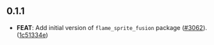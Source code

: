 ## 0.1.1

 - **FEAT**: Add initial version of `flame_sprite_fusion` package ([#3062](https://github.com/flame-engine/flame/issues/3062)). ([1c51334e](https://github.com/flame-engine/flame/commit/1c51334e865ae7000f93832574e24707e8c9dfa0))

